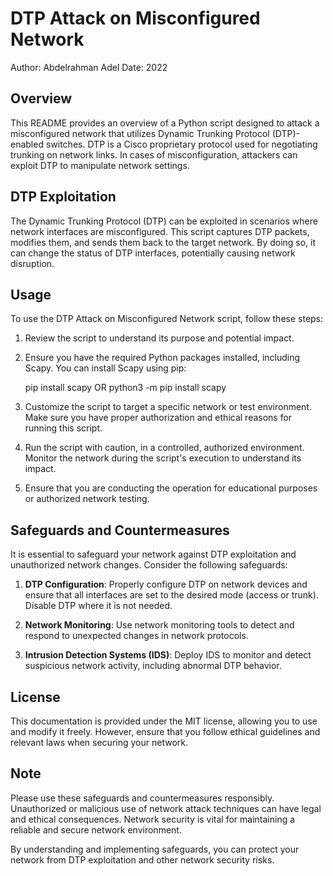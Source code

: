 
# DTP Attack on Misconfigured Network

Author: Abdelrahman Adel
Date: 2022

## Overview

This README provides an overview of a Python script designed to attack a misconfigured network that utilizes Dynamic Trunking Protocol (DTP)-enabled switches. DTP is a Cisco proprietary protocol used for negotiating trunking on network links. In cases of misconfiguration, attackers can exploit DTP to manipulate network settings.

## DTP Exploitation

The Dynamic Trunking Protocol (DTP) can be exploited in scenarios where network interfaces are misconfigured. This script captures DTP packets, modifies them, and sends them back to the target network. By doing so, it can change the status of DTP interfaces, potentially causing network disruption.

## Usage

To use the DTP Attack on Misconfigured Network script, follow these steps:

1. Review the script to understand its purpose and potential impact.

2. Ensure you have the required Python packages installed, including Scapy. You can install Scapy using pip:

   pip install scapy OR python3 -m pip install scapy

3. Customize the script to target a specific network or test environment. Make sure you have proper authorization and ethical reasons for running this script.

4. Run the script with caution, in a controlled, authorized environment. Monitor the network during the script's execution to understand its impact.

5. Ensure that you are conducting the operation for educational purposes or authorized network testing.

## Safeguards and Countermeasures

It is essential to safeguard your network against DTP exploitation and unauthorized network changes. Consider the following safeguards:

1. **DTP Configuration**: Properly configure DTP on network devices and ensure that all interfaces are set to the desired mode (access or trunk). Disable DTP where it is not needed.

2. **Network Monitoring**: Use network monitoring tools to detect and respond to unexpected changes in network protocols.

3. **Intrusion Detection Systems (IDS)**: Deploy IDS to monitor and detect suspicious network activity, including abnormal DTP behavior.

## License

This documentation is provided under the MIT license, allowing you to use and modify it freely. However, ensure that you follow ethical guidelines and relevant laws when securing your network.

## Note

Please use these safeguards and countermeasures responsibly. Unauthorized or malicious use of network attack techniques can have legal and ethical consequences. Network security is vital for maintaining a reliable and secure network environment.

By understanding and implementing safeguards, you can protect your network from DTP exploitation and other network security risks.


